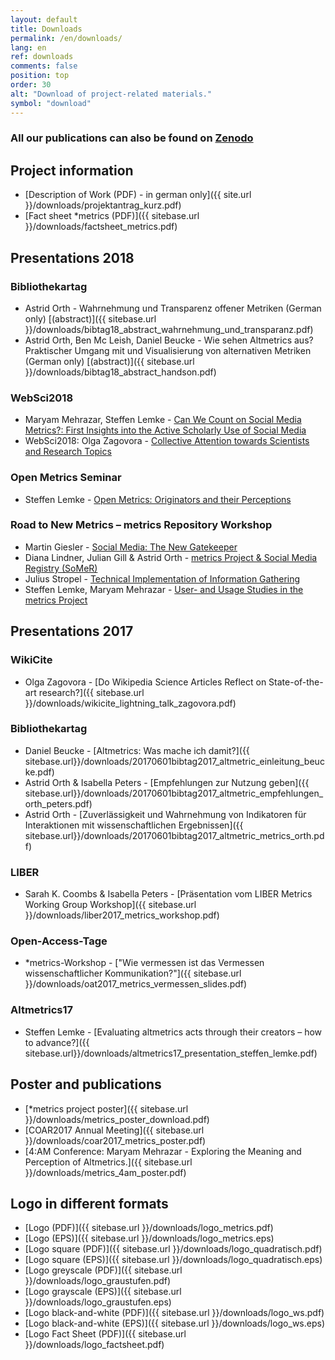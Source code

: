 ```yaml
---
layout: default
title: Downloads
permalink: /en/downloads/
lang: en
ref: downloads
comments: false
position: top
order: 30
alt: "Download of project-related materials."
symbol: "download"
---
```

<!-- Start editing content here -->

### All our publications can also be found on [Zenodo](https://zenodo.org/communities/metrics-project?page=1&size=20)

## Project information

* [Description of Work (PDF) - in german only]({{ site.url }}/downloads/projektantrag_kurz.pdf)   
* [Fact sheet \*metrics (PDF)]({{ sitebase.url }}/downloads/factsheet_metrics.pdf)  

## Presentations 2018

### Bibliothekartag
* Astrid Orth - Wahrnehmung und Transparenz offener Metriken (German only) [(abstract)]({{ sitebase.url }}/downloads/bibtag18_abstract_wahrnehmung_und_transparanz.pdf)
* Astrid Orth, Ben Mc Leish, Daniel Beucke - Wie sehen Altmetrics aus? Praktischer Umgang mit und Visualisierung von alternativen Metriken (German only) [(abstract)]({{ sitebase.url }}/downloads/bibtag18_abstract_handson.pdf)

### WebSci2018 
* Maryam Mehrazar, Steffen Lemke - [Can We Count on Social Media Metrics?: First Insights into the Active Scholarly Use of Social Media](https://doi.org/10.1145/3201064.3201101)
* WebSci2018: Olga Zagovora - [Collective Attention towards Scientists and Research Topics](https://doi.org/10.1145/3201064.3201097)

### Open Metrics Seminar
* Steffen Lemke - [Open Metrics: Originators and their Perceptions](https://doi.org/10.5281/zenodo.1254924)

### Road to New Metrics – metrics Repository Workshop
* Martin Giesler - [Social Media: The New Gatekeeper](https://zenodo.org/record/1250028)
* Diana Lindner, Julian Gill & Astrid Orth - [metrics Project & Social Media Registry (SoMeR)](http://doi.org/10.5281/zenodo.1250032)
* Julius Stropel - [Technical Implementation of Information Gathering](http://doi.org/10.5281/zenodo.1250034)
* Steffen Lemke, Maryam Mehrazar - [User- and Usage Studies in the metrics Project](https://doi.org/10.5281/zenodo.1283183)


## Presentations 2017

### WikiCite
* Olga Zagovora - [Do Wikipedia Science Articles Reflect on State-of-the-art research?]({{ sitebase.url }}/downloads/wikicite_lightning_talk_zagovora.pdf)   

### Bibliothekartag
* Daniel Beucke - [Altmetrics: Was mache ich damit?]({{ sitebase.url}}/downloads/20170601bibtag2017_altmetric_einleitung_beucke.pdf)  
* Astrid Orth & Isabella Peters - [Empfehlungen zur Nutzung geben]({{ sitebase.url}}/downloads/20170601bibtag2017_altmetric_empfehlungen_orth_peters.pdf)  
* Astrid Orth - [Zuverlässigkeit und Wahrnehmung von Indikatoren für Interaktionen mit wissenschaftlichen Ergebnissen]({{ sitebase.url}}/downloads/20170601bibtag2017_altmetric_metrics_orth.pdf)  

### LIBER
* Sarah K. Coombs & Isabella Peters - [Präsentation vom LIBER Metrics Working Group Workshop]({{ sitebase.url }}/downloads/liber2017_metrics_workshop.pdf)  

### Open-Access-Tage 
* \*metrics-Workshop - ["Wie vermessen ist das Vermessen wissenschaftlicher Kommunikation?"]({{ sitebase.url }}/downloads/oat2017_metrics_vermessen_slides.pdf)

### Altmetrics17
* Steffen Lemke - [Evaluating altmetrics acts through their creators – how to advance?]({{ sitebase.url}}/downloads/altmetrics17_presentation_steffen_lemke.pdf)  


## Poster and publications

* [\*metrics project poster]({{ sitebase.url }}/downloads/metrics_poster_download.pdf)
* [COAR2017 Annual Meeting]({{ sitebase.url }}/downloads/coar2017_metrics_poster.pdf)  
* [4:AM Conference: Maryam Mehrazar - Exploring the Meaning and Perception of Altmetrics.]({{ sitebase.url }}/downloads/metrics_4am_poster.pdf)   

## Logo in different formats

* [Logo (PDF)]({{ sitebase.url }}/downloads/logo_metrics.pdf)  
* [Logo (EPS)]({{ sitebase.url }}/downloads/logo_metrics.eps)  
* [Logo square (PDF)]({{ sitebase.url }}/downloads/logo_quadratisch.pdf)  
* [Logo square (EPS)]({{ sitebase.url }}/downloads/logo_quadratisch.eps)  
* [Logo greyscale (PDF)]({{ sitebase.url }}/downloads/logo_graustufen.pdf)  
* [Logo grayscale (EPS)]({{ sitebase.url }}/downloads/logo_graustufen.eps)  
* [Logo black-and-white (PDF)]({{ sitebase.url }}/downloads/logo_ws.pdf)  
* [Logo black-and-white (EPS)]({{ sitebase.url }}/downloads/logo_ws.eps)  
* [Logo Fact Sheet (PDF)]({{ sitebase.url }}/downloads/logo_factsheet.pdf)     
